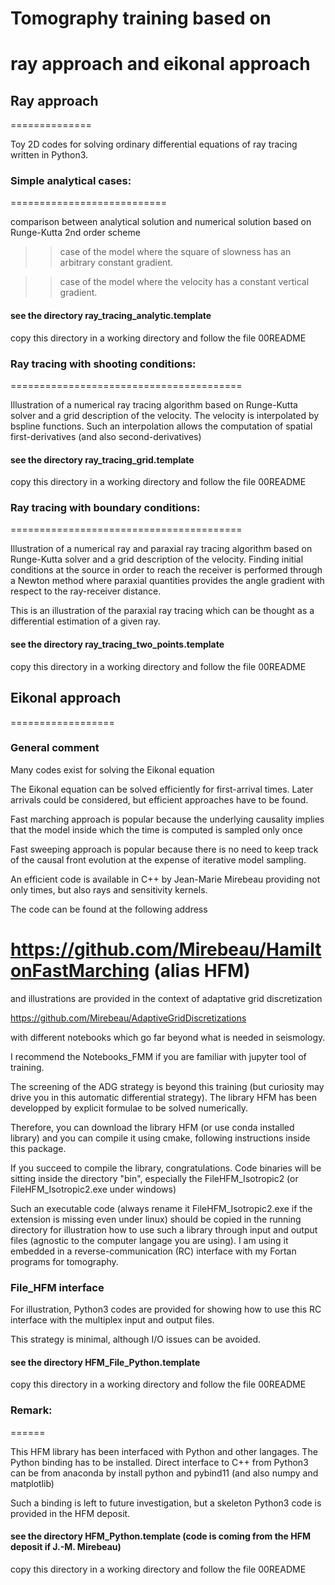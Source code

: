 # Tomography training based on
# ray approach and eikonal approach

## Ray approach
==============

Toy 2D codes for solving ordinary differential equations of ray tracing
written in Python3.

### Simple analytical cases:
===========================

comparison between analytical solution and numerical solution based
on Runge-Kutta 2nd order scheme

>> case of the model where the square of slowness has an arbitrary
constant gradient.


>> case of the model where the velocity has a constant vertical gradient.

#### see the directory ray_tracing_analytic.template

copy this directory in a working directory and follow the file 00README


### Ray tracing with shooting conditions:
========================================

Illustration of a numerical ray tracing algorithm based on Runge-Kutta solver
and a grid description of the velocity. The velocity is interpolated by
bspline functions. Such an interpolation allows the computation of spatial
first-derivatives (and also second-derivatives)

#### see the directory ray_tracing_grid.template

copy this directory in a working directory and follow the file 00README

### Ray tracing with boundary conditions:
========================================

Illustration of a numerical ray and paraxial ray tracing algorithm based on
Runge-Kutta solver and a grid description of the velocity. Finding initial
conditions at the source in order to reach the receiver is performed through
a Newton method where paraxial quantities provides the angle gradient with
respect to the ray-receiver distance.

This is an illustration of the paraxial ray tracing which can be thought as
a differential estimation of a given ray.

#### see the directory ray_tracing_two_points.template

copy this directory in a working directory and follow the file 00README


## Eikonal approach
==================

### General comment

Many codes exist for solving the Eikonal equation

The Eikonal equation can be solved efficiently for first-arrival times. Later
arrivals could be considered, but efficient approaches have to be found.

Fast marching approach is popular because the underlying causality implies
that the model inside which the time is computed is sampled only once

Fast sweeping approach is popular because there is no need to keep track of
the causal front evolution at the expense of iterative model sampling.

An efficient code is available in C++ by Jean-Marie Mirebeau providing not
only times, but also rays and sensitivity kernels.

The code can be found at the following address

https://github.com/Mirebeau/HamiltonFastMarching (alias HFM)
============================================================

and illustrations are provided in the context of adaptative grid discretization

https://github.com/Mirebeau/AdaptiveGridDiscretizations

with different notebooks which go far beyond what is needed in seismology.

I recommend the Notebooks_FMM if you are familiar with jupyter tool of training.

The screening of the ADG strategy is beyond this training (but curiosity may
drive you in this automatic differential strategy). The library HFM has been
developped by explicit formulae to be solved numerically.

Therefore, you can download the library HFM (or use conda installed library) and
you can compile it using cmake, following instructions inside this package. 

If you succeed to compile the library, congratulations. Code binaries will be
sitting inside the directory "bin", especially the FileHFM_Isotropic2 (or
FileHFM_Isotropic2.exe under windows)

Such an executable code (always rename it FileHFM_Isotropic2.exe if the extension is
missing even under linux) should be copied in the running directory for illustration
how to use such a library through input and output files (agnostic to the computer
langage you are using). I am using it embedded in a reverse-communication (RC)
interface with my Fortan programs for tomography.

### File_HFM interface

For illustration, Python3 codes are provided for showing how to use this RC
interface with the multiplex input and output files.

This strategy is minimal, although I/O issues can be avoided.

#### see the directory HFM_File_Python.template

copy this directory in a working directory and follow the file 00README

### Remark:
======

This HFM library has been interfaced with Python and other langages. The Python binding
has to be installed. Direct interface to C++ from Python3 can be from anaconda by
install python and pybind11 (and also numpy and matplotlib)

Such a binding is left to future investigation, but a skeleton Python3 code is provided
in the HFM deposit.

#### see the directory HFM_Python.template (code is coming from the HFM deposit if J.-M. Mirebeau)

copy this directory in a working directory and follow the file 00README







